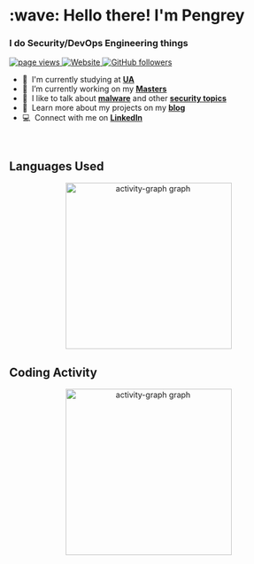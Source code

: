 <h1 align="left" id="macropower-title">:wave: Hello there! I'm Pengrey</h1>
<h3 align="left">I do Security/DevOps Engineering things</h3>

<p align="left">
  <a href="https://github.com/Pengrey/Pengrey">
    <img src="https://komarev.com/ghpvc/?username=Pengrey" alt="page views" />
  </a>
  <a href="https://pengrey.com">
    <img alt="Website" src="https://img.shields.io/website?url=https%3A%2F%2Fpengrey.com">
  </a>
  <a href="https://github.com/Pengrey?tab=followers">
    <img alt="GitHub followers" src="https://img.shields.io/github/followers/Pengrey?style=flat&logo=github">
  </a>
</p>

- :office: &nbsp;I'm currently studying at **[UA]**
- :seedling: &nbsp;I’m currently working on my **[Masters]**
- :speech_balloon: &nbsp;I like to talk about **[malware]** and other **[security topics]**
- :book: &nbsp;Learn more about my projects on my **[blog]**
- :computer: &nbsp;Connect with me on **[LinkedIn]**

<br>

<h2 align="left">Languages Used</h2>
<div align="center">
  <img src="https://github-readme-stats.vercel.app/api/top-langs/?username=Pengrey&radius=16&theme=react&area=true&order=5" height="300" alt="activity-graph graph"  />
</div>

<h2 align="left">Coding Activity</h2>
<div align="center">
  <img src="https://github-readme-activity-graph.vercel.app/graph?username=Pengrey&radius=16&theme=react&area=true&order=5" height="300" alt="activity-graph graph"  />
</div>


<!-- links -->
[UA]: https://www.ua.pt/
[Masters]: https://www.ua.pt/pt/curso/462
[malware]: https://github.com/Pengrey/Presentations/blob/main/Modern%20Malware%20Development.pdf
[security topics]: https://github.com/Pengrey/Presentations/blob/main/IoT-Hacking%20Workshop/IoT-Hacking.pdf
[linkedin]: https://www.linkedin.com/in/rodrigofrancalima/ "Rodrigo Lima LinkedIn"
[blog]: https://pengrey.com/posts/ "My Blog"
